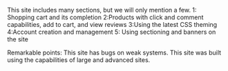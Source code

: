 This site includes many sections, but we will only mention a few.
1: Shopping cart and its completion
2:Products with click and comment capabilities, add to cart, and view reviews
3:Using the latest CSS theming
4:Account creation and management
5: Using sectioning and banners on the site


Remarkable points:
This site has bugs on weak systems.
This site was built using the capabilities of large and advanced sites.
